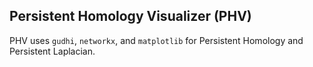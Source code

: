 ## Persistent Homology Visualizer (PHV)
PHV uses `gudhi`, `networkx`, and `matplotlib` for Persistent Homology and Persistent Laplacian.
